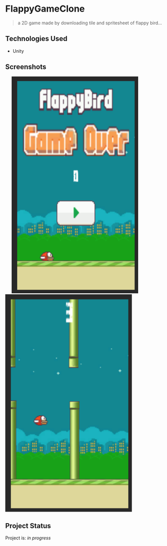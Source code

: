 # FlappyGameClone
>a 2D game made by downloading tile and spritesheet of flappy bird...


## Technologies Used
- Unity


## Screenshots
<img src="./img/flappy1.PNG" alt="" width="400"/>&nbsp;&nbsp;&nbsp;&nbsp;&nbsp;<img src="./img/flappy2.PNG" alt="" width="400"/>&nbsp;&nbsp;&nbsp;&nbsp;&nbsp;<img src="./img/flappy3.PNG" alt="" width="400"/>



## Project Status
Project is: _in progress_


